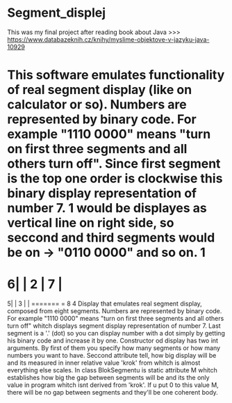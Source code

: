 # Segment_displej
This was my final project after reading book about Java >>> https://www.databazeknih.cz/knihy/myslime-objektove-v-jazyku-java-10929

This software emulates functionality of real segment display (like on calculator or so). Numbers are represented by binary code.
For example "1110 0000" means "turn on first three segments and all others turn off". Since first segment is the top one order is clockwise this binary display representation of number 7. 1 would be displayes as vertical line on right side, so seccond and third segments would be on -> "0110 0000" and so on.
     1
  =======
6|       | 2
 |   7   |
  =======
5|       | 3
 |       |
  =======   = 8
     4
Display that emulates real segment display, composed from eight segments. Numbers are represented by binary code.
For example "1110 0000" means "turn on first three segments and all others turn off" whitch displays segment display representation of
number 7. Last segment is a '.' (dot) so you can display number with a dot simply by getting his binary code and increase it by one.
Constructor od display has two int arguments. By first of them you specify how many segments or how many numbers you want to have.
Seccond attribute tell, how big display will be and its measured in inner relative value 'krok' from whitch is almost everything else scales.
In class BlokSegmentu is static attribute M whitch establishes how big the gap between segments will be and its the only value in program whitch
isnt derived from 'krok'. If u put 0 to this value M, there will be no gap between segments and they'll be one coherent body.
